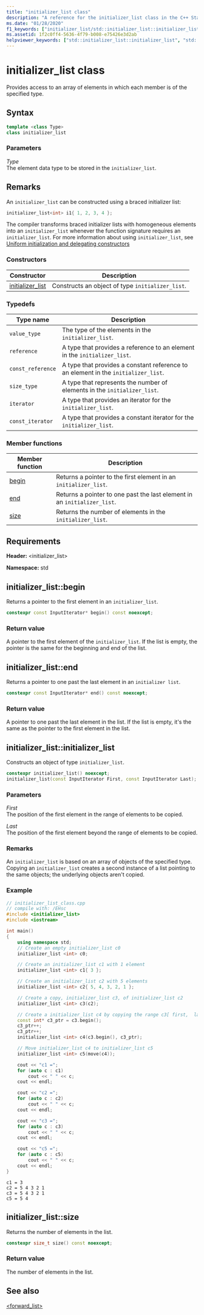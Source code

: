 ```yaml
---
title: "initializer_list class"
description: "A reference for the initializer_list class in the C++ Standard library, as implemented by Microsoft in Visual Studio."
ms.date: "01/28/2020"
f1_keywords: ["initializer_list/std::initializer_list::initializer_list", "initializer_list/std::initializer_list::begin", "initializer_list/std::initializer_list::end", "initializer_list/std::initializer_list::size"]
ms.assetid: 1f2c0ff4-5636-4f79-b008-e75426e3d2ab
helpviewer_keywords: ["std::initializer_list::initializer_list", "std::initializer_list::begin", "std::initializer_list::end", "std::initializer_list::size"]
---
```

# initializer_list class

Provides access to an array of elements in which each member is of the specified type.

## Syntax

```cpp
template <class Type>
class initializer_list
```

### Parameters

*Type*\
The element data type to be stored in the `initializer_list`.

## Remarks

An `initializer_list` can be constructed using a braced initializer list:

```cpp
initializer_list<int> i1{ 1, 2, 3, 4 };
```

The compiler transforms braced initializer lists with homogeneous elements into an `initializer_list` whenever the function signature requires an `initializer_list`. For more information about using `initializer_list`, see [Uniform initialization and delegating constructors](../cpp/initializing-classes-and-structs-without-constructors-cpp.md)

### Constructors

|Constructor|Description|
|-|-|
|[initializer_list](#initializer_list)|Constructs an object of type `initializer_list`.|

### Typedefs

|Type name|Description|
|-|-|
|`value_type`|The type of the elements in the `initializer_list`.|
|`reference`|A type that provides a reference to an element in the `initializer_list`.|
|`const_reference`|A type that provides a constant reference to an element in the `initializer_list`.|
|`size_type`|A type that represents the number of elements in the `initializer_list`.|
|`iterator`|A type that provides an iterator for the `initializer_list`.|
|`const_iterator`|A type that provides a constant iterator for the `initializer_list`.|

### Member functions

|Member function|Description|
|-|-|
|[begin](#begin)|Returns a pointer to the first element in an `initializer_list`.|
|[end](#end)|Returns a pointer to one past the last element in an `initializer_list`.|
|[size](#size)|Returns the number of elements in the `initializer_list`.|

## Requirements

**Header:** \<initializer_list>

**Namespace:** std

## <a name="begin"></a> initializer_list::begin

Returns a pointer to the first element in an `initializer_list`.

```cpp
constexpr const InputIterator* begin() const noexcept;
```

### Return value

A pointer to the first element of the `initializer_list`. If the list is empty, the pointer is the same for the beginning and end of the list.

## <a name="end"></a> initializer_list::end

Returns a pointer to one past the last element in an `initializer list`.

```cpp
constexpr const InputIterator* end() const noexcept;
```

### Return value

A pointer to one past the last element in the list. If the list is empty, it's the same as the pointer to the first element in the list.

## <a name="initializer_list"></a> initializer_list::initializer_list

Constructs an object of type `initializer_list`.

```cpp
constexpr initializer_list() noexcept;
initializer_list(const InputIterator First, const InputIterator Last);
```

### Parameters

*First*\
The position of the first element in the range of elements to be copied.

*Last*\
The position of the first element beyond the range of elements to be copied.

### Remarks

An `initializer_list` is based on an array of objects of the specified type. Copying an `initializer_list` creates a second instance of a list pointing to the same objects; the underlying objects aren't copied.

### Example

```cpp
// initializer_list_class.cpp
// compile with: /EHsc
#include <initializer_list>
#include <iostream>

int main()
{
    using namespace std;
    // Create an empty initializer_list c0
    initializer_list <int> c0;

    // Create an initializer_list c1 with 1 element
    initializer_list <int> c1{ 3 };

    // Create an initializer_list c2 with 5 elements
    initializer_list <int> c2{ 5, 4, 3, 2, 1 };

    // Create a copy, initializer_list c3, of initializer_list c2
    initializer_list <int> c3(c2);

    // Create a initializer_list c4 by copying the range c3[ first,  last)
    const int* c3_ptr = c3.begin();
    c3_ptr++;
    c3_ptr++;
    initializer_list <int> c4(c3.begin(), c3_ptr);

    // Move initializer_list c4 to initializer_list c5
    initializer_list <int> c5(move(c4));

    cout << "c1 =";
    for (auto c : c1)
        cout << " " << c;
    cout << endl;

    cout << "c2 =";
    for (auto c : c2)
        cout << " " << c;
    cout << endl;

    cout << "c3 =";
    for (auto c : c3)
        cout << " " << c;
    cout << endl;

    cout << "c5 =";
    for (auto c : c5)
        cout << " " << c;
    cout << endl;
}
```

```Output
c1 = 3
c2 = 5 4 3 2 1
c3 = 5 4 3 2 1
c5 = 5 4
```

## <a name="size"></a> initializer_list::size

Returns the number of elements in the list.

```cpp
constexpr size_t size() const noexcept;
```

### Return value

The number of elements in the list.

## See also

[<forward_list>](../standard-library/forward-list.md)
